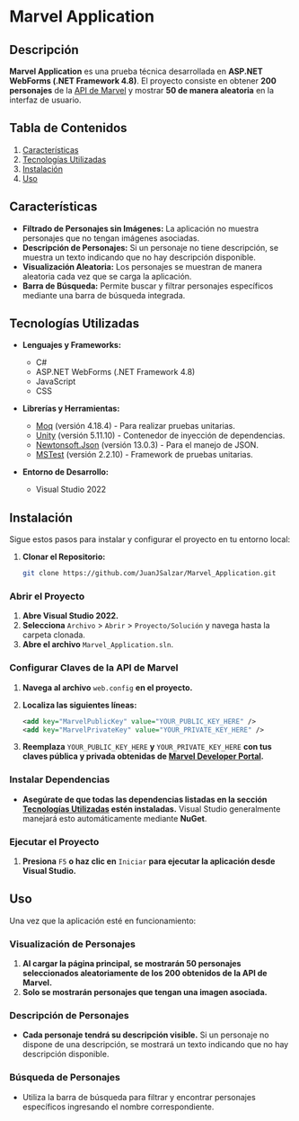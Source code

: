 # Marvel Application

## Descripción

**Marvel Application** es una prueba técnica desarrollada en **ASP.NET WebForms (.NET Framework 4.8)**. El proyecto consiste en obtener **200 personajes** de la [API de Marvel](https://developer.marvel.com/) y mostrar **50 de manera aleatoria** en la interfaz de usuario. 

## Tabla de Contenidos

1. [Características](#características)
2. [Tecnologías Utilizadas](#tecnologías-utilizadas)
3. [Instalación](#instalación)
4. [Uso](#uso)

## Características

- **Filtrado de Personajes sin Imágenes:** La aplicación no muestra personajes que no tengan imágenes asociadas.
- **Descripción de Personajes:** Si un personaje no tiene descripción, se muestra un texto indicando que no hay descripción disponible.
- **Visualización Aleatoria:** Los personajes se muestran de manera aleatoria cada vez que se carga la aplicación.
- **Barra de Búsqueda:** Permite buscar y filtrar personajes específicos mediante una barra de búsqueda integrada.

## Tecnologías Utilizadas

- **Lenguajes y Frameworks:**
    - C#
    - ASP.NET WebForms (.NET Framework 4.8)
    - JavaScript
    - CSS

- **Librerías y Herramientas:**
    - [Moq](https://github.com/moq/moq4) (versión 4.18.4) - Para realizar pruebas unitarias.
    - [Unity](https://github.com/unitycontainer/unity) (versión 5.11.10) - Contenedor de inyección de dependencias.
    - [Newtonsoft.Json](https://www.newtonsoft.com/json) (versión 13.0.3) - Para el manejo de JSON.
    - [MSTest](https://docs.microsoft.com/es-es/dotnet/core/testing/unit-testing-with-mstest) (versión 2.2.10) - Framework de pruebas unitarias.

- **Entorno de Desarrollo:**
    - Visual Studio 2022

## Instalación

Sigue estos pasos para instalar y configurar el proyecto en tu entorno local:

1. **Clonar el Repositorio:**
   ```bash
   git clone https://github.com/JuanJSalzar/Marvel_Application.git

### Abrir el Proyecto

1. **Abre Visual Studio 2022.**
2. **Selecciona** `Archivo` > `Abrir` > `Proyecto/Solución` y navega hasta la carpeta clonada.
3. **Abre el archivo** `Marvel_Application.sln`.

### Configurar Claves de la API de Marvel

1. **Navega al archivo** `web.config` **en el proyecto.**
2. **Localiza las siguientes líneas:**

    ```xml
    <add key="MarvelPublicKey" value="YOUR_PUBLIC_KEY_HERE" />
    <add key="MarvelPrivateKey" value="YOUR_PRIVATE_KEY_HERE" />
    ```

3. **Reemplaza** `YOUR_PUBLIC_KEY_HERE` **y** `YOUR_PRIVATE_KEY_HERE` **con tus claves pública y privada obtenidas de [Marvel Developer Portal](https://developer.marvel.com/).**

### Instalar Dependencias

- **Asegúrate de que todas las dependencias listadas en la sección [Tecnologías Utilizadas](#tecnologías-utilizadas) estén instaladas.** Visual Studio generalmente manejará esto automáticamente mediante **NuGet**.

### Ejecutar el Proyecto

1. **Presiona** `F5` **o haz clic en** `Iniciar` **para ejecutar la aplicación desde Visual Studio.**

## Uso

Una vez que la aplicación esté en funcionamiento:

### Visualización de Personajes

1. **Al cargar la página principal, se mostrarán 50 personajes seleccionados aleatoriamente de los 200 obtenidos de la API de Marvel.**
2. **Solo se mostrarán personajes que tengan una imagen asociada.**

### Descripción de Personajes

- **Cada personaje tendrá su descripción visible.** Si un personaje no dispone de una descripción, se mostrará un texto indicando que no hay descripción disponible.

### Búsqueda de Personajes

- Utiliza la barra de búsqueda para filtrar y encontrar personajes específicos ingresando el nombre correspondiente.
